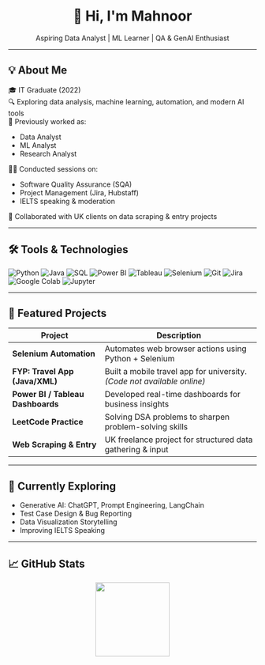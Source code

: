 <h1 align="center">👋 Hi, I'm Mahnoor</h1>

<p align="center">Aspiring Data Analyst | ML Learner | QA & GenAI Enthusiast</p>

---

## 💡 About Me

🎓 IT Graduate (2022)  
🔍 Exploring data analysis, machine learning, automation, and modern AI tools  
💼 Previously worked as:
- Data Analyst
- ML Analyst
- Research Analyst

🧑‍🏫 Conducted sessions on:
- Software Quality Assurance (SQA)
- Project Management (Jira, Hubstaff)
- IELTS speaking & moderation

🤝 Collaborated with UK clients on data scraping & entry projects

---

## 🛠️ Tools & Technologies

![Python](https://img.shields.io/badge/Python-3776AB?style=for-the-badge&logo=python&logoColor=white)
![Java](https://img.shields.io/badge/Java-ED8B00?style=for-the-badge&logo=java&logoColor=white)
![SQL](https://img.shields.io/badge/SQL-336791?style=for-the-badge&logo=postgresql&logoColor=white)
![Power BI](https://img.shields.io/badge/PowerBI-F2C811?style=for-the-badge&logo=powerbi&logoColor=black)
![Tableau](https://img.shields.io/badge/Tableau-E97627?style=for-the-badge&logo=tableau&logoColor=white)
![Selenium](https://img.shields.io/badge/Selenium-43B02A?style=for-the-badge&logo=selenium&logoColor=white)
![Git](https://img.shields.io/badge/Git-F05032?style=for-the-badge&logo=git&logoColor=white)
![Jira](https://img.shields.io/badge/Jira-0052CC?style=for-the-badge&logo=jira&logoColor=white)
![Google Colab](https://img.shields.io/badge/Colab-F9AB00?style=for-the-badge&logo=googlecolab&logoColor=white)
![Jupyter](https://img.shields.io/badge/Jupyter-F37626?style=for-the-badge&logo=jupyter&logoColor=white)

---

## 🚀 Featured Projects

| Project | Description |
|--------|-------------|
| **Selenium Automation** | Automates web browser actions using Python + Selenium |
| **FYP: Travel App (Java/XML)** | Built a mobile travel app for university. *(Code not available online)* |
| **Power BI / Tableau Dashboards** | Developed real-time dashboards for business insights |
| **LeetCode Practice** | Solving DSA problems to sharpen problem-solving skills |
| **Web Scraping & Entry** | UK freelance project for structured data gathering & input |

---

## 🌱 Currently Exploring

- Generative AI: ChatGPT, Prompt Engineering, LangChain
- Test Case Design & Bug Reporting
- Data Visualization Storytelling
- Improving IELTS Speaking

---

## 📈 GitHub Stats

<p align="center">
  <img src="https://github-readme-stats.vercel.app/api?username=Mah-Noor11&show_icons=true&theme=radical" height="150"/>
  <img src="https://gith
